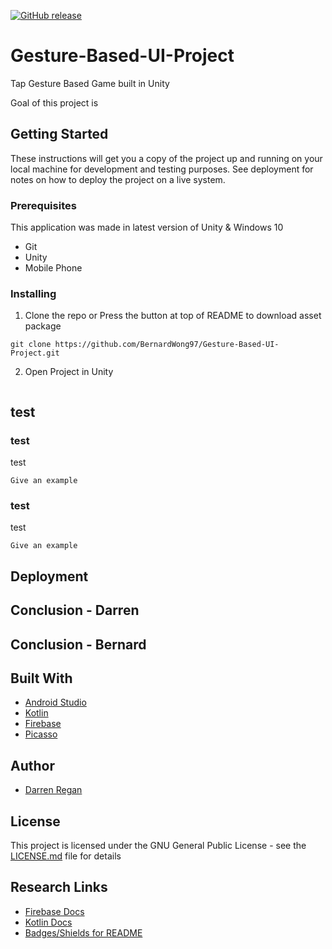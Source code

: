 [![GitHub release](https://img.shields.io/badge/Download-Package)](https://github.com/DarrenRegan/Final-Year-Project/releases/latest/download/EcommereceApp.apk)

# Gesture-Based-UI-Project

Tap Gesture Based Game built in Unity

Goal of this project is
## Getting Started

These instructions will get you a copy of the project up and running on your local machine for development and testing purposes. See deployment for notes on how to deploy the project on a live system.

### Prerequisites

This application was made in latest version of Unity & Windows 10

* Git
* Unity
* Mobile Phone

### Installing

1. Clone the repo or Press the button at top of README to download asset package

```
git clone https://github.com/BernardWong97/Gesture-Based-UI-Project.git
```

2. Open Project in Unity

```

```


## test


### test

test

```
Give an example
```

### test

test

```
Give an example
```

## Deployment

## Conclusion - Darren

## Conclusion - Bernard

## Built With

* [Android Studio](https://developer.android.com/studio)
* [Kotlin](https://kotlinlang.org/)
* [Firebase](https://square.github.io/picasso/)
* [Picasso](https://firebase.google.com/)

## Author

* [Darren Regan](https://github.com/DarrenRegan)

## License

This project is licensed under the GNU General Public License - see the [LICENSE.md](LICENSE.md) file for details

## Research Links

* [Firebase Docs](https://firebase.google.com/docs)
* [Kotlin Docs](https://kotlinlang.org/docs/reference/)
* [Badges/Shields for README](https://github.com/badges/shields)

